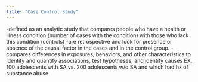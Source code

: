 ```yaml
---
title: "Case Control Study"
---
```

-defined as an analytic study that compares people who have a health or illness condition (number of cases with the condition) with those who lack this condition (controls)
-are retrospective and look for presence or absence of the causal factor in the cases and in the control group.
-compares differences in exposures, behaviors, and other characteristics to identify and quantify associations, test hypotheses, and identify causes
EX. 100 adolescents with SA vs. 200 adolescents w/o SA and which had hx of substance abuse

